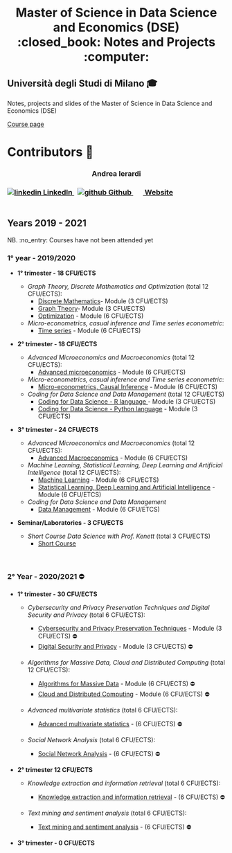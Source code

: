 <h1 align="center"> Master of Science in Data Science and Economics (DSE) <br> :closed_book: Notes and Projects  :computer:</h1>

## Università degli Studi di Milano  :mortar_board:
<p> Notes, projects and slides of the Master of Science in Data Science and Economics (DSE) </p>

[Course page](https://www.unimi.it/en/education/data-science-and-economics-dse)
# Contributors :busts_in_silhouette:


<h3 align="center" font-size="300px"> Andrea Ierardi <h3>
  <a href="https://www.linkedin.com/in/andreaierardi/" rel="nofollow noreferrer">
    <img src="https://i.stack.imgur.com/gVE0j.png" alt="linkedin"> LinkedIn
  </a> &nbsp; 
  <a href="https://github.com/Andreaierardi" rel="nofollow noreferrer">
    <img src="https://i.stack.imgur.com/tskMh.png" alt="github"> Github
  </a> &nbsp; 
 <a href="https://ierardiandrea.com/" rel="nofollow noreferrer">
    <img src="https://github.com/Andreaierardi/Master-DataScience-Notes/blob/master/img/website.svg" width=15>
   Website
  </a>
<br>
<br> 
  
## Years 2019 - 2021

<p> NB. :no_entry: Courses have not been attended yet </p>

### 1° year - 2019/2020
- __1° trimester - 18 CFU/ECTS__
    - *Graph Theory, Discrete Mathematics and Optimization* (total 12 CFU/ECTS):
       - [Discrete Mathematics](https://github.com/Andreaierardi/Master-DataScience-Notes/tree/master/1year/1trimester/Graph%20Theory%2C%20Discrete%20Mathematics%20and%20Optimization/Discrete%20Mathematics)- Module (3 CFU/ECTS)
       - [Graph Theory](https://github.com/Andreaierardi/Master-DataScience-Notes/tree/master/1year/1trimester/Graph%20Theory%2C%20Discrete%20Mathematics%20and%20Optimization/Graph%20Theory)- Module (3 CFU/ECTS)
       - [Optimization](https://github.com/Andreaierardi/Master-DataScience-Notes/tree/master/1year/1trimester/Graph%20Theory%2C%20Discrete%20Mathematics%20and%20Optimization/Optimization) - Module (6 CFU/ECTS)
    - *Micro-econometrics, casual inference and Time series econometric*:
       - [Time series](https://github.com/Andreaierardi/Master-DataScience-Notes/tree/master/1year/1trimester/Time%20series) - Module (6 CFU/ECTS)
    
- __2° trimester - 18 CFU/ECTS__
    - *Advanced Microeconomics and Macroeconomics* (total 12 CFU/ECTS):
       - [Advanced microeconomics](https://github.com/Andreaierardi/Appunti-Magistrale-DataScience/tree/master/1year/2trimester/Advanced%20Microeconomics/Notes) - Module (6 CFU/ECTS)
    - *Micro-econometrics, casual inference and Time series econometric*:
        - [Micro-econometrics, Causal Inference](https://github.com/Andreaierardi/Master-DataScience-Notes/tree/master/1year/2trimester/Micro-econometrics%2C%20Causal%20Inference) - Module (6 CFU/ECTS)
    - *Coding for Data Science and Data Management* (total 12 CFU/ECTS)
       - [Coding for Data Science - R language ](https://github.com/Andreaierardi/MilanPollution) - Module (3 CFU/ECTS) 
       - [Coding for Data Science - Python language](https://github.com/Andreaierardi/Master-DataScience-Notes/tree/master/1year/2trimester/Coding%20for%20Data%20Science%20-%20Python%20language/Python) - Module (3 CFU/ECTS) 
- __3° trimester - 24 CFU/ECTS__
  - *Advanced Microeconomics and Macroeconomics* (total 12 CFU/ECTS):  
       - [Advanced Macroeconomics](https://github.com/Andreaierardi/Master-DataScience-Notes/blob/master/NOTFOUND.md) - Module (6 CFU/ECTS) 
  - *Machine Learning, Statistical Learning, Deep Learning and Artificial Intelligence* (total 12 CFU/ECTS):
       - [Machine Learning](https://github.com/Andreaierardi/Master-DataScience-Notes/tree/master/1year/3trimester/Machine%20Learning%2C%20Statistical%20Learning%2C%20Deep%20Learning%20and%20Artificial%20Intelligence/Machine%20Learning) - Module (6 CFU/ECTS) 
       - [Statistical Learning, Deep Learning and Artificial Intelligence](https://github.com/Andreaierardi/Master-DataScience-Notes/tree/master/1year/3trimester/Machine%20Learning%2C%20Statistical%20Learning%2C%20Deep%20Learning%20and%20Artificial%20Intelligence/Statistical%20Learning%2C%20Deep%20Learning%20and%20Artificial%20Intelligence/Project) - Module (6 CFU/ETCS) 
  -  *Coding for Data Science and Data Management*
       - [Data Management](https://github.com/Andreaierardi/Master-DataScience-Notes/tree/master/1year/3trimester/Coding%20for%20Data%20Science%20and%20Data%20Management/Data%20Management) - Module (6 CFU/ETCS) 

- __Seminar/Laboratories - 3 CFU/ECTS__ 
  - *Short Course Data Science with Prof. Kenett* (total 3 CFU/ECTS)
    - [Short Course](https://github.com/Andreaierardi/Master-DataScience-Notes/tree/master/Seminars/Short%20Course%20Data%20Science%20Prof.%20Kenett) 
              <br>
<br><br>
### 2° Year - 2020/2021  :no_entry:
- __1° trimester - 30 CFU/ECTS__
  - *Cybersecurity and Privacy Preservation Techniques and Digital Security and Privacy* (total 6 CFU/ECTS):
       - [Cybersecurity and Privacy Preservation Techniques](https://github.com/Andreaierardi/Master-DataScience-Notes/blob/master/NOTFOUND.md) - Module (3 CFU/ECTS) :no_entry:
       - [Digital Security and Privacy](https://github.com/Andreaierardi/Master-DataScience-Notes/blob/master/NOTFOUND.md) - Module (3 CFU/ECTS) :no_entry:

   - *Algorithms for Massive Data, Cloud and Distributed Computing* (total 12 CFU/ECTS):
       - [Algorithms for Massive Data](https://github.com/Andreaierardi/Master-DataScience-Notes/blob/master/NOTFOUND.md) - Module (6 CFU/ECTS) :no_entry:
       - [Cloud and Distributed Computing](https://github.com/Andreaierardi/Master-DataScience-Notes/blob/master/NOTFOUND.md) - Module (6 CFU/ECTS) :no_entry:
     
   - *Advanced multivariate statistics* (total 6 CFU/ECTS):
       - [Advanced multivariate statistics](https://github.com/Andreaierardi/Master-DataScience-Notes/blob/master/NOTFOUND.md) - (6 CFU/ECTS) :no_entry:
   
   - *Social Network Analysis* (total 6 CFU/ECTS):
       - [Social Network Analysis](https://github.com/Andreaierardi/Master-DataScience-Notes/blob/master/NOTFOUND.md) - (6 CFU/ECTS) :no_entry:
- __2° trimester 12 CFU/ECTS__
   - *Knowledge extraction and information retrieval* (total 6 CFU/ECTS):
       - [Knowledge extraction and information retrieval](https://github.com/Andreaierardi/Master-DataScience-Notes/blob/master/NOTFOUND.md) - (6 CFU/ECTS) :no_entry:
   
   - *Text mining and sentiment analysis* (total 6 CFU/ECTS):
       - [Text mining and sentiment analysis](https://github.com/Andreaierardi/Master-DataScience-Notes/blob/master/NOTFOUND.md) - (6 CFU/ECTS) :no_entry:
  
- __3° trimester - 0 CFU/ECTS__

   <br>
 
